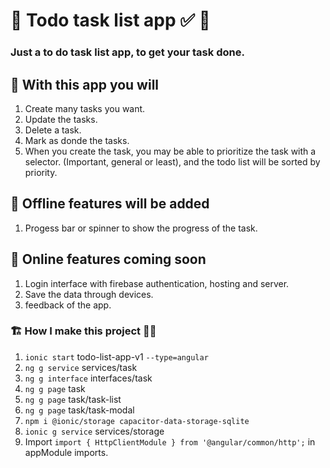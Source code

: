 # 📝 Todo task list app ✅ 🚀 

### Just a to do task list app, to get your task done. 

## 🏁 With this app you will

1. Create many tasks you want.
2. Update the tasks.
3. Delete a task.
4. Mark as donde the tasks.
5. When you create the task, you may be able to prioritize the task with a selector. (Important, general or least), and the todo list will be sorted by priority.

## 🎉 Offline features will be added
1. Progess bar or spinner to show the progress of the task.

## 🚧 Online features coming soon
1. Login interface with firebase authentication, hosting and server.
2. Save the data through devices.
3. feedback of the app.


### 🏗 How I make this project 👷‍♂️
1. `ionic start` todo-list-app-v1 `--type=angular`
2. `ng g service` services/task
3. `ng g interface` interfaces/task
4. `ng g page` task
6. `ng g page` task/task-list
7. `ng g page` task/task-modal
8. `npm i @ionic/storage capacitor-data-storage-sqlite`
9. `ionic g service` services/storage
5. Import `import { HttpClientModule } from '@angular/common/http';` in appModule imports.
